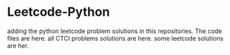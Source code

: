 # Leetcode-Python
adding the python leetcode problem solutions in this repositories. 
The code files are here.
all CTCI problems solutions are here.
some leetcode solutions are her.




















































































































































































































































































































































































































































































































































































































